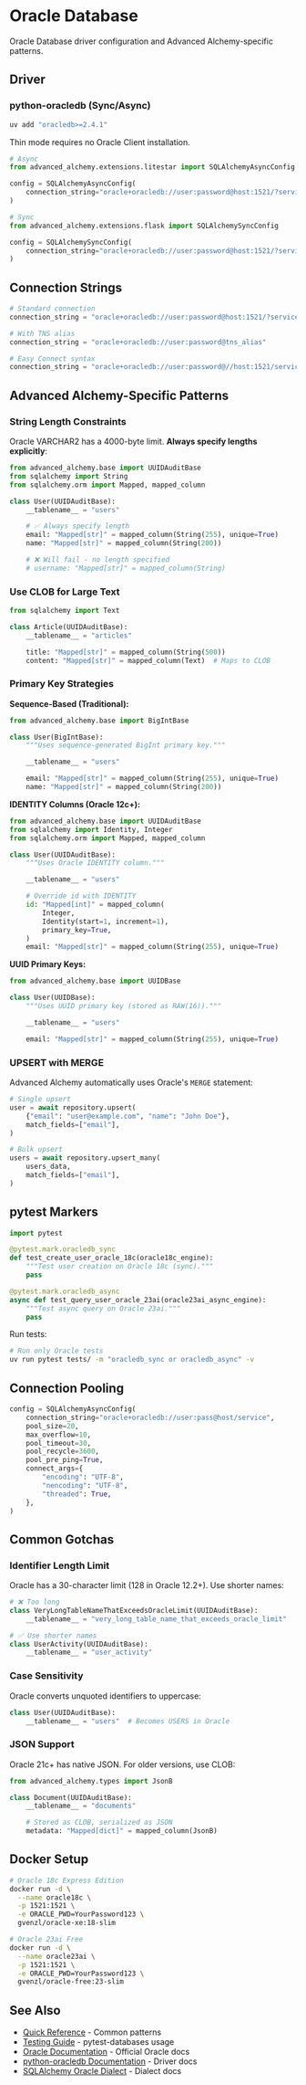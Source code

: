 # Oracle Database

Oracle Database driver configuration and Advanced Alchemy-specific patterns.

## Driver

### python-oracledb (Sync/Async)

```bash
uv add "oracledb>=2.4.1"
```

Thin mode requires no Oracle Client installation.

```python
# Async
from advanced_alchemy.extensions.litestar import SQLAlchemyAsyncConfig

config = SQLAlchemyAsyncConfig(
    connection_string="oracle+oracledb://user:password@host:1521/?service_name=ORCLPDB1"
)

# Sync
from advanced_alchemy.extensions.flask import SQLAlchemySyncConfig

config = SQLAlchemySyncConfig(
    connection_string="oracle+oracledb://user:password@host:1521/?service_name=ORCLPDB1"
)
```

## Connection Strings

```python
# Standard connection
connection_string = "oracle+oracledb://user:password@host:1521/?service_name=ORCLPDB1"

# With TNS alias
connection_string = "oracle+oracledb://user:password@tns_alias"

# Easy Connect syntax
connection_string = "oracle+oracledb://user:password@//host:1521/service_name"
```

## Advanced Alchemy-Specific Patterns

### String Length Constraints

Oracle VARCHAR2 has a 4000-byte limit. **Always specify lengths explicitly**:

```python
from advanced_alchemy.base import UUIDAuditBase
from sqlalchemy import String
from sqlalchemy.orm import Mapped, mapped_column

class User(UUIDAuditBase):
    __tablename__ = "users"

    # ✅ Always specify length
    email: "Mapped[str]" = mapped_column(String(255), unique=True)
    name: "Mapped[str]" = mapped_column(String(200))

    # ❌ Will fail - no length specified
    # username: "Mapped[str]" = mapped_column(String)
```

### Use CLOB for Large Text

```python
from sqlalchemy import Text

class Article(UUIDAuditBase):
    __tablename__ = "articles"

    title: "Mapped[str]" = mapped_column(String(500))
    content: "Mapped[str]" = mapped_column(Text)  # Maps to CLOB
```

### Primary Key Strategies

**Sequence-Based (Traditional):**

```python
from advanced_alchemy.base import BigIntBase

class User(BigIntBase):
    """Uses sequence-generated BigInt primary key."""

    __tablename__ = "users"

    email: "Mapped[str]" = mapped_column(String(255), unique=True)
    name: "Mapped[str]" = mapped_column(String(200))
```

**IDENTITY Columns (Oracle 12c+):**

```python
from advanced_alchemy.base import UUIDAuditBase
from sqlalchemy import Identity, Integer
from sqlalchemy.orm import Mapped, mapped_column

class User(UUIDAuditBase):
    """Uses Oracle IDENTITY column."""

    __tablename__ = "users"

    # Override id with IDENTITY
    id: "Mapped[int]" = mapped_column(
        Integer,
        Identity(start=1, increment=1),
        primary_key=True,
    )
    email: "Mapped[str]" = mapped_column(String(255), unique=True)
```

**UUID Primary Keys:**

```python
from advanced_alchemy.base import UUIDBase

class User(UUIDBase):
    """Uses UUID primary key (stored as RAW(16))."""

    __tablename__ = "users"

    email: "Mapped[str]" = mapped_column(String(255), unique=True)
```

### UPSERT with MERGE

Advanced Alchemy automatically uses Oracle's `MERGE` statement:

```python
# Single upsert
user = await repository.upsert(
    {"email": "user@example.com", "name": "John Doe"},
    match_fields=["email"],
)

# Bulk upsert
users = await repository.upsert_many(
    users_data,
    match_fields=["email"],
)
```

## pytest Markers

```python
import pytest

@pytest.mark.oracledb_sync
def test_create_user_oracle_18c(oracle18c_engine):
    """Test user creation on Oracle 18c (sync)."""
    pass

@pytest.mark.oracledb_async
async def test_query_user_oracle_23ai(oracle23ai_async_engine):
    """Test async query on Oracle 23ai."""
    pass
```

Run tests:

```bash
# Run only Oracle tests
uv run pytest tests/ -m "oracledb_sync or oracledb_async" -v
```

## Connection Pooling

```python
config = SQLAlchemyAsyncConfig(
    connection_string="oracle+oracledb://user:pass@host/service",
    pool_size=20,
    max_overflow=10,
    pool_timeout=30,
    pool_recycle=3600,
    pool_pre_ping=True,
    connect_args={
        "encoding": "UTF-8",
        "nencoding": "UTF-8",
        "threaded": True,
    },
)
```

## Common Gotchas

### Identifier Length Limit

Oracle has a 30-character limit (128 in Oracle 12.2+). Use shorter names:

```python
# ❌ Too long
class VeryLongTableNameThatExceedsOracleLimit(UUIDAuditBase):
    __tablename__ = "very_long_table_name_that_exceeds_oracle_limit"

# ✅ Use shorter names
class UserActivity(UUIDAuditBase):
    __tablename__ = "user_activity"
```

### Case Sensitivity

Oracle converts unquoted identifiers to uppercase:

```python
class User(UUIDAuditBase):
    __tablename__ = "users"  # Becomes USERS in Oracle
```

### JSON Support

Oracle 21c+ has native JSON. For older versions, use CLOB:

```python
from advanced_alchemy.types import JsonB

class Document(UUIDAuditBase):
    __tablename__ = "documents"

    # Stored as CLOB, serialized as JSON
    metadata: "Mapped[dict]" = mapped_column(JsonB)
```

## Docker Setup

```bash
# Oracle 18c Express Edition
docker run -d \
  --name oracle18c \
  -p 1521:1521 \
  -e ORACLE_PWD=YourPassword123 \
  gvenzl/oracle-xe:18-slim

# Oracle 23ai Free
docker run -d \
  --name oracle23ai \
  -p 1521:1521 \
  -e ORACLE_PWD=YourPassword123 \
  gvenzl/oracle-free:23-slim
```

## See Also

- [Quick Reference](../quick-reference/quick-reference.md) - Common patterns
- [Testing Guide](../testing/integration.md) - pytest-databases usage
- [Oracle Documentation](https://docs.oracle.com/en/database/) - Official Oracle docs
- [python-oracledb Documentation](https://python-oracledb.readthedocs.io/) - Driver docs
- [SQLAlchemy Oracle Dialect](https://docs.sqlalchemy.org/en/20/dialects/oracle.html) - Dialect docs
